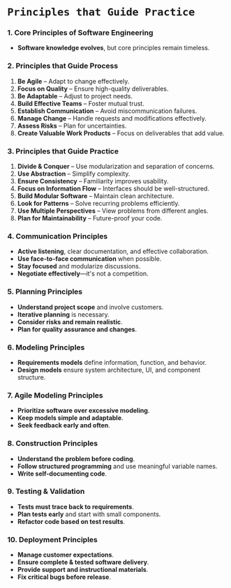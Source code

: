 # `Principles that Guide Practice`

### **1. Core Principles of Software Engineering**  
- **Software knowledge evolves**, but core principles remain timeless.  

### **2. Principles that Guide Process**  
1. **Be Agile** – Adapt to change effectively.  
2. **Focus on Quality** – Ensure high-quality deliverables.  
3. **Be Adaptable** – Adjust to project needs.  
4. **Build Effective Teams** – Foster mutual trust.  
5. **Establish Communication** – Avoid miscommunication failures.  
6. **Manage Change** – Handle requests and modifications effectively.  
7. **Assess Risks** – Plan for uncertainties.  
8. **Create Valuable Work Products** – Focus on deliverables that add value.  

### **3. Principles that Guide Practice**  
1. **Divide & Conquer** – Use modularization and separation of concerns.  
2. **Use Abstraction** – Simplify complexity.  
3. **Ensure Consistency** – Familiarity improves usability.  
4. **Focus on Information Flow** – Interfaces should be well-structured.  
5. **Build Modular Software** – Maintain clean architecture.  
6. **Look for Patterns** – Solve recurring problems efficiently.  
7. **Use Multiple Perspectives** – View problems from different angles.  
8. **Plan for Maintainability** – Future-proof your code.  

### **4. Communication Principles**  
- **Active listening**, clear documentation, and effective collaboration.  
- **Use face-to-face communication** when possible.  
- **Stay focused** and modularize discussions.  
- **Negotiate effectively**—it's not a competition.  

### **5. Planning Principles**  
- **Understand project scope** and involve customers.  
- **Iterative planning** is necessary.  
- **Consider risks and remain realistic**.  
- **Plan for quality assurance and changes**.  

### **6. Modeling Principles**  
- **Requirements models** define information, function, and behavior.  
- **Design models** ensure system architecture, UI, and component structure.  

### **7. Agile Modeling Principles**  
- **Prioritize software over excessive modeling**.  
- **Keep models simple and adaptable**.  
- **Seek feedback early and often**.  

### **8. Construction Principles**  
- **Understand the problem before coding**.  
- **Follow structured programming** and use meaningful variable names.  
- **Write self-documenting code**.  

### **9. Testing & Validation**  
- **Tests must trace back to requirements**.  
- **Plan tests early** and start with small components.  
- **Refactor code based on test results**.  

### **10. Deployment Principles**  
- **Manage customer expectations**.  
- **Ensure complete & tested software delivery**.  
- **Provide support and instructional materials**.  
- **Fix critical bugs before release**.  
